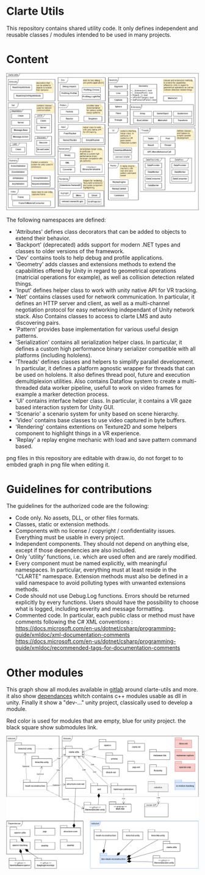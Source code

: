 Clarte Utils
===============

This repository contains shared utility code. It only defines independent and
reusable classes / modules intended to be used in many projects.

Content
===============

![clarte-utils](clarte.png "clarte-utils")

The following namespaces are defined:
- 'Attributes' defines class decorators that can be added to objects to extend
  their behavior.
- 'Backport' (deprecated) adds support for modern .NET types and classes to
  older versions of the framework.
- 'Dev' contains tools to help debug and profile applications.
- 'Geometry' adds classes and extensions methods to extend the capabilities
  offered by Unity in regard to geometrical operations (matricial operations
  for example), as well as collision detection related things.
- 'Input' defines helper class to work with unity native API for VR tracking.
- 'Net' contains classes used for network communication. In particular, it
  defines an HTTP server and client, as well as a multi-channel negotiation
  protocol for easy networking independant of Unity network stack. Also
  Contains classes to access to clarte LMS and auto discovering pairs.
- 'Pattern' provides base implementation for various useful design patterns.
- 'Serialization' contains all serialization helper class. In particular, it
  defines a custom high performance binary serializer compatible with all
  platforms (including hololens).
- 'Threads' defines classes and helpers to simplify parallel development. In
  particular, it defines a platform agnostic wrapper for threads that can be
  used on hololens. It also defines thread pool, future and execution
  demultiplexion utilities. Also contains Dataflow system to create a multi-
  threaded data worker pipeline, usefull to work on video frames for example
  a marker detection process.
- 'UI' contains interface helper class. In particular, it contains a VR gaze
  based interaction system for Unity GUI.
- 'Scenario' a scenario system for unity based on scene hierarchy.
- 'Video' contains base classes to use video captured in byte buffers.
- 'Rendering' contains extentions on Texture2D and some helpers component
  to highlight things in a VR experience.
- 'Replay' a replay engine mechanic with load and save pattern command based.

png files in this repository are editable with draw.io, do not forget to
to embded graph in png file when editing it.

Guidelines for contributions
===============

The guidelines for the authorized code are the following:
- Code only. No assets, DLL, or other files formats.
- Classes, static or extension methods.
- Components with no license / copyright / confidentiality issues. Everything
  must be usable in every project.
- Independent components. They should not depend on anything else, except if
  those dependencies are also included.
- Only 'utility' functions, i.e. which are used often and are rarely modified.
- Every component must be named explicitly, with meaningful namespaces.
  In particular, everything must at least reside in the "CLARTE" namespace.
  Extension methods must also be defined in a valid namespace to avoid
  polluting types with unwanted extensions methods.
- Code should not use Debug.Log functions. Errors should be returned explicitly
  by every functions. Users should have the possibility to choose what is
  logged, including severity and message formatting.
- Commented code. In particular, each public class or method must have
  comments following the C# XML conventions :
  https://docs.microsoft.com/en-us/dotnet/csharp/programming-guide/xmldoc/xml-documentation-comments
  https://docs.microsoft.com/en-us/dotnet/csharp/programming-guide/xmldoc/recommended-tags-for-documentation-comments

Other modules
===============

This graph show all modules available in [gitlab](https://gitlab.clarte.asso.fr/modules)
around clarte-utils and more. it also show [dependances](https://gitlab.clarte.asso.fr/dependances) whitch contains c++ modules usable as dll in unity. Finally it show a "dev-..."
unity project, classically used to develop a module.

Red color is used for modules that are empty, blue for unity project.
the black square show submodules link.

![modules](modules.png "modules")

